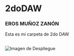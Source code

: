 # 2doDAW
### EROS MUÑOZ ZANÓN
Esta es mi carpeta de 2do DAW
##
<img src="./2doDAW-main/Despliegue/imagenUWU/yo.png" alt="Imagen de Despliegue">
